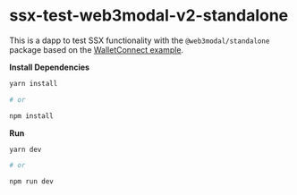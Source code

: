 # ssx-test-web3modal-v2-standalone

This is a dapp to test SSX functionality with the `@web3modal/standalone` package based on the [WalletConnect example](https://github.com/WalletConnect/web-examples/blob/main/dapps/react-dapp-v2-with-ethers).

**Install Dependencies**

```bash
yarn install 

# or 

npm install
```

**Run**

``` bash
yarn dev

# or

npm run dev
```
